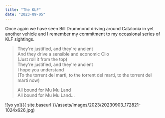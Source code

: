 ```yaml
---
title: "The KLF"
date: "2023-09-05"
---
```


Once again we have seen Bill Drummond driving around Catalonia in yet another vehicle and I remember my commitment to my occasional series of KLF sightings.

> They're justified, and they're ancient  
> And they drive a sensible and economic Clio  
> (Just roll it from the top)  
> They're justified, and they're ancient  
> I hope you understand  
> (To the torrent del marti, to the torrent del marti, to the torrent del marti now)
> 
> All bound for Mu Mu Land  
> All bound for Mu Mu Land...

![yo yo]({{ site.baseurl }}/assets/images/2023/20230903_172821-1024x626.jpg)
